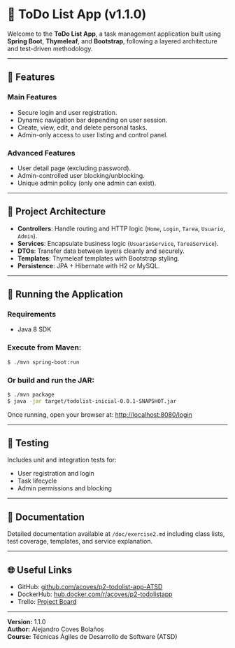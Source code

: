 # 📝 ToDo List App (v1.1.0)

Welcome to the **ToDo List App**, a task management application built using **Spring Boot**, **Thymeleaf**, and **Bootstrap**, following a layered architecture and test-driven methodology.

---

## 🚀 Features

### Main Features
- Secure login and user registration.
- Dynamic navigation bar depending on user session.
- Create, view, edit, and delete personal tasks.
- Admin-only access to user listing and control panel.

### Advanced Features
- User detail page (excluding password).
- Admin-controlled user blocking/unblocking.
- Unique admin policy (only one admin can exist).

---

## 📁 Project Architecture

- **Controllers**: Handle routing and HTTP logic (`Home`, `Login`, `Tarea`, `Usuario`, `Admin`).
- **Services**: Encapsulate business logic (`UsuarioService`, `TareaService`).
- **DTOs**: Transfer data between layers cleanly and securely.
- **Templates**: Thymeleaf templates with Bootstrap styling.
- **Persistence**: JPA + Hibernate with H2 or MySQL.

---

## 🔧 Running the Application

### Requirements
- Java 8 SDK

### Execute from Maven:
```bash
$ ./mvn spring-boot:run
```

### Or build and run the JAR:
```bash
$ ./mvn package
$ java -jar target/todolist-inicial-0.0.1-SNAPSHOT.jar
```

Once running, open your browser at:
[http://localhost:8080/login](http://localhost:8080/login)

---


## 🔮 Testing

Includes unit and integration tests for:
- User registration and login
- Task lifecycle
- Admin permissions and blocking

---

## 📄 Documentation

Detailed documentation available at `/doc/exercise2.md` including class lists, test coverage, templates, and service explanation.

---

## 🌐 Useful Links

- GitHub: [github.com/acoves/p2-todolist-app-ATSD](https://github.com/acoves/p2-todolist-app-ATSD)
- DockerHub: [hub.docker.com/r/acoves/p2-todolistapp](https://hub.docker.com/r/acoves/p2-todolistapp)
- Trello: [Project Board](https://trello.com/invite/b/67e275084f990f292deb22ad/ATTId1d9bb29fd24e1f08359a3d9bf56dde546F9F226/p2-to-do-list-app)

---

**Version:** 1.1.0  
**Author:** Alejandro Coves Bolaños  
**Course:** Técnicas Ágiles de Desarrollo de Software (ATSD)